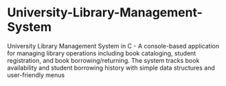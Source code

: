# University-Library-Management-System
University Library Management System in C - A console-based application for managing library operations including book cataloging, student registration, and book borrowing/returning. The system tracks book availability and student borrowing history with simple data structures and user-friendly menus
